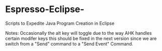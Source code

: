 # Espresso-Eclipse-
Scripts to Expedite Java Program Creation in Eclipse


Notes:
Occasionally the alt key will toggle due to the way AHK handles certain modifer keys
this should be fixed in the next version since we are switch from a "Send" command to 
a "Send Event" Command.
